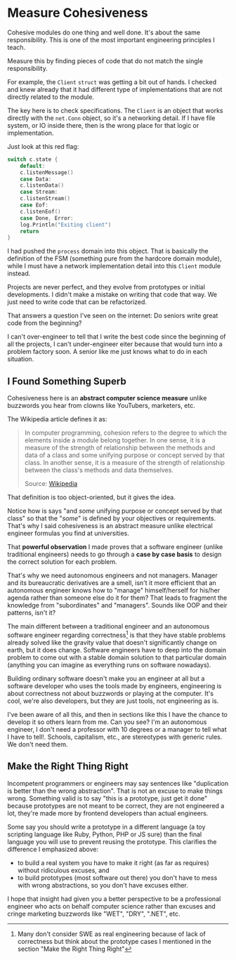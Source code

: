 <!-- Copyright (c) 2022 Tobias Briones. All rights reserved. -->
<!-- SPDX-License-Identifier: BSD-3-Clause -->
<!-- This file is part of https://github.com/tobiasbriones/ep-tcp-file-system -->

# Measure Cohesiveness

Cohesive modules do one thing and well done. It's about the same responsibility.
This is one of the most important engineering principles I teach.

Measure this by finding pieces of code that do not match the single
responsibility.

For example, the `Client` `struct` was getting a bit out of hands. I checked and
knew already that it had different type of implementations that are not directly
related to the module.

The key here is to check specifications. The `Client` is an object that works
directly with the `net.Conn` object, so it's a networking detail. If I have file
system, or IO inside there, then is the wrong place for that logic or
implementation.

Just look at this red flag:

```go
switch c.state {
    default:
    c.listenMessage()
    case Data:
    c.listenData()
    case Stream:
    c.listenStream()
    case Eof:
    c.listenEof()
    case Done, Error:
    log.Println("Exiting client")
    return
}
```

I had pushed the `process` domain into this object. That is basically the
definition of the FSM (something pure from the hardcore domain module), while I
must have a network implementation detail into this `Client` module instead.

Projects are never perfect, and they evolve from prototypes or initial
developments. I didn't make a mistake on writing that code that way. We just
need to write code that can be refactorized.

That answers a question I've seen on the internet: Do seniors write great code
from the beginning?

I can't over-engineer to tell that I write the best code since the beginning of
all the projects, I can't under-engineer eiter because that would turn into a
problem factory soon. A senior like me just knows what to do in each situation.

## I Found Something Superb

Cohesiveness here is an **abstract computer science measure** unlike buzzwords
you hear from clowns like YouTubers, marketers, etc.

The Wikipedia article defines it as:

> In computer programming, cohesion refers to the degree to which the
> elements inside a module belong together. In one sense, it is a measure of the
> strength of relationship between the methods and data of a class and some
> unifying purpose or concept served by that class. In another sense, it is a
> measure of the strength of relationship between the class's methods and data
> themselves.
>
> Source: [Wikipedia](https://en.wikipedia.org/wiki/Cohesion_(computer_science))

That definition is too object-oriented, but it gives the idea.

Notice how is says "and *some* unifying purpose or concept served by that class"
so that the "*some*" is defined by your objectives or requirements. That's
why I said cohesiveness is an abstract measure unlike electrical
engineer formulas you find at universities.

That **powerful observation** I made proves that a software engineer (unlike
traditional engineers) needs to go through a **case by case basis** to design
the correct solution for each problem.

That's why we need autonomous engineers and not managers. Manager and its
bureaucratic derivatives are a smell, isn't it more efficient that an
autonomous engineer knows how to "manage" himself/herself for his/her agenda
rather than someone else do it for them? That leads to fragment the
knowledge from "subordinates" and "managers". Sounds like OOP and their
patterns, isn't it?

The main different between a traditional engineer and an autonomous software
engineer regarding correctness[^1] is that they have stable problems already
solved like the gravity value that doesn't significantly change on earth, but it
does change. Software engineers have to deep into the domain problem to come
out with a stable domain solution to that particular domain (anything you can
imagine as everything runs on software nowadays).

[^1]: Many don't consider SWE as real engineering because of lack of
    correctness but think about the prototype cases I mentioned in the section 
    "Make the Right Thing Right"

Building ordinary software doesn't make you an engineer at all but a software
developer who uses the tools made by engineers, engineering is about
correctness not about buzzwords or playing at the computer. It's cool, we're 
also developers, but they are just tools, not engineering as is.

I've been aware of all this, and then in sections like this I have the 
chance to develop it so others learn from me. Can you see? I'm an autonomous 
engineer, I don't need a professor with 10 degrees or a manager to tell what 
I have to tell!. Schools, capitalism, etc., are stereotypes with generic 
rules. We don't need them.

## Make the Right Thing Right

Incompetent programmers or engineers may say sentences like "duplication is 
better than the wrong abstraction". That is not an excuse to make things 
wrong. Something valid is to say "this is a prototype, just get it done" 
because prototypes are not meant to be correct, they are not engineered a 
lot, they're made more by frontend developers than actual engineers.

Some say you should write a prototype in a different language (a toy
scripting language like Ruby, Python, PHP or JS sure) than the final
language you will use to prevent reusing the prototype. This clarifies the
difference I emphasized above:

- to build a real system you have to make it right (as far as requires) without
  ridiculous excuses, and
- to build prototypes (most software out there) you don't have to mess with
  wrong abstractions, so you don't have excuses either.

I hope that insight had given you a better perspective to be a professional 
engineer who acts on behalf computer science rather than excuses and cringe 
marketing buzzwords like "WET", "DRY", ".NET", etc.
